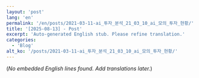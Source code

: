 ```yaml
---
layout: 'post'
lang: 'en'
permalink: '/en/posts/2021-03-11-ai_투자_분석_21_03_10_ai_모의_투자_현황/'
title: '[2025-08-13] - Post'
excerpt: 'Auto-generated English stub. Please refine translation.'
categories:
  - 'Blog'
alt_ko: '/posts/2021-03-11-ai_투자_분석_21_03_10_ai_모의_투자_현황/'
---
```


(*No embedded English lines found. Add translations later.*)

